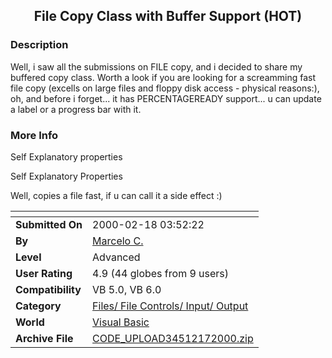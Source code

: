 ﻿<div align="center">

## File Copy Class with Buffer Support \(HOT\)


</div>

### Description

Well, i saw all the submissions on FILE copy, and i decided to share my buffered copy class. Worth a look if you are looking for a screamming fast file copy (excells on large files and floppy disk access - physical reasons:), oh, and before i forget... it has PERCENTAGEREADY support... u can update a label or a progress bar with it.
 
### More Info
 
Self Explanatory properties

Self Explanatory Properties

Well, copies a file fast, if u can call it a side effect :)


<span>             |<span>
---                |---
**Submitted On**   |2000-02-18 03:52:22
**By**             |[Marcelo C\.](https://github.com/Planet-Source-Code/PSCIndex/blob/master/ByAuthor/marcelo-c.md)
**Level**          |Advanced
**User Rating**    |4.9 (44 globes from 9 users)
**Compatibility**  |VB 5\.0, VB 6\.0
**Category**       |[Files/ File Controls/ Input/ Output](https://github.com/Planet-Source-Code/PSCIndex/blob/master/ByCategory/files-file-controls-input-output__1-3.md)
**World**          |[Visual Basic](https://github.com/Planet-Source-Code/PSCIndex/blob/master/ByWorld/visual-basic.md)
**Archive File**   |[CODE\_UPLOAD34512172000\.zip](https://github.com/Planet-Source-Code/marcelo-c-file-copy-class-with-buffer-support-hot__1-6115/archive/master.zip)









